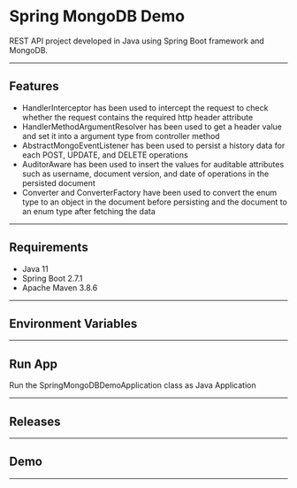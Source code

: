 # Spring MongoDB Demo
REST API project developed in Java using Spring Boot framework and MongoDB.

----------

## Features
- HandlerInterceptor has been used to intercept the request to check whether the request contains the required http header attribute  
- HandlerMethodArgumentResolver has been used to get a header value and set it into a argument type from controller method
- AbstractMongoEventListener has been used to persist a history data for each POST, UPDATE, and DELETE operations
- AuditorAware has been used to insert the values for auditable attributes such as username, document version, and date of operations in the persisted document
- Converter and ConverterFactory have been used to convert the enum type to an object in the document before persisting and the document to an enum type after fetching the data  

----------

## Requirements
- Java 11
- Spring Boot 2.7.1
- Apache Maven 3.8.6

----------

## Environment Variables

----------

## Run App
Run the SpringMongoDBDemoApplication class as Java Application

----------

## Releases

----------

## Demo

----------